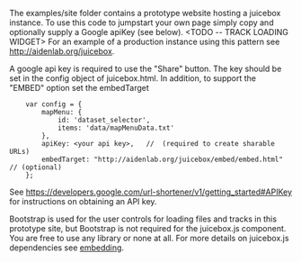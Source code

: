 The examples/site folder contains a prototype website hosting a juicebox instance.
To use this code to jumpstart your own page simply copy and optionally
supply a Google apiKey (see below).  <TODO -- TRACK LOADING WIDGET> For an example of a production instance using
this pattern see http://aidenlab.org/juicebox.

A google api key is required to use the "Share" button. The key should be set in the config object of juicebox.html.
In addition, to support the "EMBED" option set the embedTarget

        var config = {
            mapMenu: {
                id: 'dataset_selector',
                items: 'data/mapMenuData.txt'
            },
            apiKey: <your api key>,   //  (required to create sharable URLs)
            embedTarget: "http://aidenlab.org/juicebox/embed/embed.html"   // (optional)
        };

See https://developers.google.com/url-shortener/v1/getting_started#APIKey  for instructions on obtaining an API key.

Bootstrap is used for the user controls for loading files and tracks in this prototype site, but Bootstrap is not required
for the juicebox.js component.  You are free to use any library or none at all.   For more details on
juicebox.js dependencies see [embedding](embedding).
